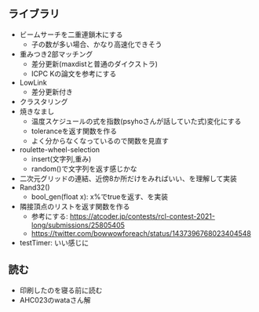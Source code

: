 ## ライブラリ
- ビームサーチを二重連鎖木にする
    - 子の数が多い場合、かなり高速化できそう
- 重みつき2部マッチング
    - 差分更新(maxdistと普通のダイクストラ)
    - ICPC Kの論文を参考にする
- LowLink
    - 差分更新付き
- クラスタリング
- 焼きなまし
    - 温度スケジュールの式を指数(psyhoさんが話していた式)変化にする
    - toleranceを返す関数を作る
    - よく分からなくなっているので関数を見直す
- roulette-wheel-selection
    - insert(文字列,重み)
    - random()で文字列を返す感じかな
- 二次元グリッドの連結、近傍8か所だけをみればいい、を理解して実装
- Rand32()
    - bool_gen(float x): x%でtrueを返す、を実装
- 隣接頂点のリストを返す関数を作る
    - 参考にする: https://atcoder.jp/contests/rcl-contest-2021-long/submissions/25805405
    - https://twitter.com/bowwowforeach/status/1437396768023404548
- testTimer: いい感じに
## 読む
- 印刷したのを寝る前に読む
- AHC023のwataさん解